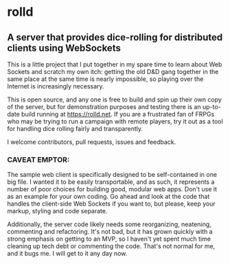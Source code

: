 # rolld
## A server that provides dice-rolling for distributed clients using WebSockets

This is a little project that I put together in my spare time to learn about Web Sockets and scratch my own itch: getting the old D&D gang together in the same place at the same time is nearly impossible, so playing over the Internet is increasingly necessary.

This is open source, and any one is free to build and spin up their own copy of the server, but for demonstration
purposes and testing there is an up-to-date build running at https://rolld.net. If you are a frustrated fan of FRPGs who may be trying to run a campaign with remote players, try it out as a tool for handling dice rolling fairly and transparently.

I welcome contributors, pull requests, issues and feedback.

### CAVEAT EMPTOR:
The sample web client is specifically designed to be self-contained in one big file. I wanted it to be easily transportable, and
as such, it represents a number of poor choices for building good, modular web apps. Don't use it as an example for your own coding.
Go ahead and look at the code that handles the client-side Web Sockets if you want to, but please, keep your markup,
styling and code separate.

Additionally, the server code likely needs some reorganizing, neatening, commenting and refactoring. It's not bad, but it has grown
quickly with a strong emphasis on getting to an MVP, so I haven't yet spent much time cleaning up tech debt or commenting the code.
That's not normal for me, and it bugs me. I will get to it any day now.
